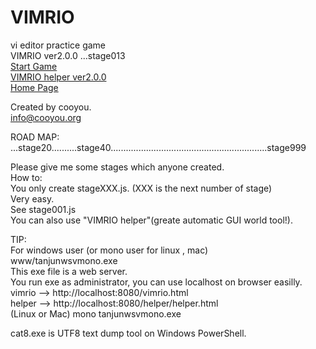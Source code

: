 # VIMRIO
vi editor practice game  
VIMRIO ver2.0.0 ...stage013   
[Start Game](http://cooyou.github.io/vimrio/www/vimrio.html)  
[VIMRIO helper ver2.0.0](http://cooyou.github.io/vimrio/www/helper/helper.html)  
[Home Page](http://cooyou.github.io/vimrio/index.html)  

Created by cooyou.  
info@cooyou.org  

ROAD MAP:    
...stage20..........stage40..............................................................stage999  
  
Please give me some stages which anyone created.  
How to:  
You only create stageXXX.js. (XXX is the next number of stage)  
Very easy.  
See stage001.js  
You can also use "VIMRIO helper"(greate automatic GUI world tool!).  

TIP:  
For windows user (or mono user for linux , mac)  
www/tanjunwsvmono.exe  
This exe file is a web server.  
You run exe as administrator, you can use localhost on browser easilly.  
vimrio -->  http://localhost:8080/vimrio.html  
helper -->  http://localhost:8080/helper/helper.html  
(Linux or Mac) mono tanjunwsvmono.exe  

cat8.exe is UTF8 text dump tool on Windows PowerShell.  
 
